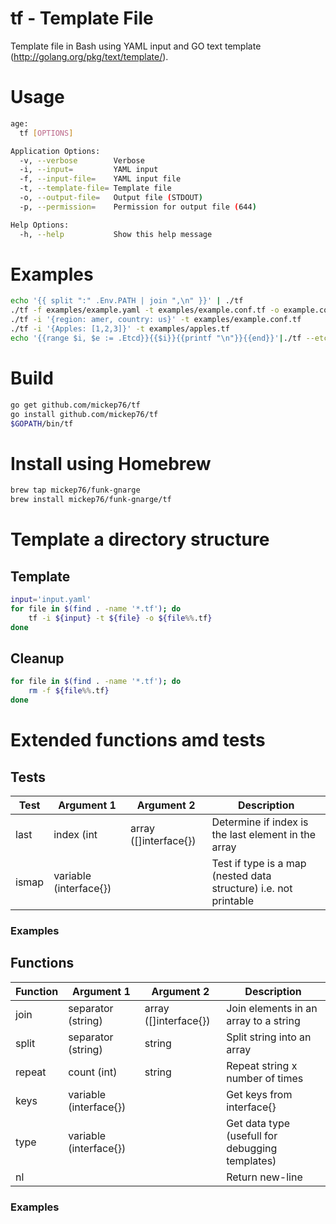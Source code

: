 # tf - Template File

Template file in Bash using YAML input and GO text template (http://golang.org/pkg/text/template/).

# Usage

```bash
age:
  tf [OPTIONS]

Application Options:
  -v, --verbose        Verbose
  -i, --input=         YAML input
  -f, --input-file=    YAML input file
  -t, --template-file= Template file
  -o, --output-file=   Output file (STDOUT)
  -p, --permission=    Permission for output file (644)

Help Options:
  -h, --help           Show this help message
```

# Examples

```bash
echo '{{ split ":" .Env.PATH | join ",\n" }}' | ./tf
./tf -f examples/example.yaml -t examples/example.conf.tf -o example.conf
./tf -i '{region: amer, country: us}' -t examples/example.conf.tf
./tf -i '{Apples: [1,2,3]}' -t examples/apples.tf
echo '{{range $i, $e := .Etcd}}{{$i}}{{printf "\n"}}{{end}}'|./tf --etcd-node etcd1 --etcd-port 5001 --etcd-key /host
```

# Build

```bash
go get github.com/mickep76/tf
go install github.com/mickep76/tf
$GOPATH/bin/tf
```

# Install using Homebrew

```bash
brew tap mickep76/funk-gnarge
brew install mickep76/funk-gnarge/tf
```

# Template a directory structure

## Template

```bash
input='input.yaml'
for file in $(find . -name '*.tf'); do
    tf -i ${input} -t ${file} -o ${file%%.tf}
done
```

## Cleanup

```bash
for file in $(find . -name '*.tf'); do
    rm -f ${file%%.tf}
done
```

# Extended functions amd tests

## Tests

Test  | Argument 1             | Argument 2            | Description
----- | ---------------------- | --------------------- | -----------
last  | index (int             | array ([]interface{}) | Determine if index is the last element in the array
ismap | variable (interface{}) |                       | Test if type is a map (nested data structure) i.e. not printable

### Examples

## Functions

Function | Argument 1             | Argument 2            | Description
-------- | ---------------------- | --------------------- | -----------
join     | separator (string)     | array ([]interface{}) | Join elements in an array to a string
split    | separator (string)     | string                | Split string into an array
repeat   | count (int)            | string                | Repeat string x number of times
keys     | variable (interface{}) |                       | Get keys from interface{}
type     | variable (interface{}) |                       | Get data type (usefull for debugging templates)
nl       |                        |                       | Return new-line

### Examples
